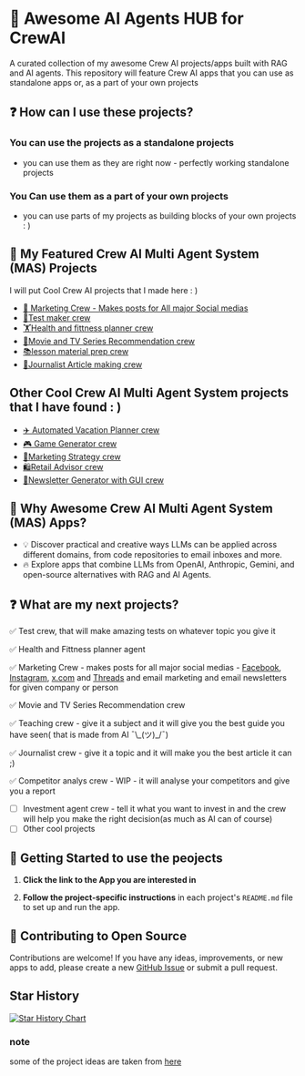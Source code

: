 # 🌟 Awesome AI Agents HUB for CrewAI
A curated collection of my awesome Crew AI projects/apps built with RAG and AI agents. This repository will feature Crew AI apps that you can use as standalone apps or, as a part of your own projects

## ❓ How can I use these projects?
 ### You can use the projects as a standalone projects 
  - you can use them as they are right now - perfectly working standalone projects
### You Can use them as a part of your own projects
  - you can use parts of my projects as building blocks of your own projects : )
  
## 📂 My Featured Crew AI Multi Agent System (MAS) Projects
I will put Cool Crew AI projects that I made here : )
- [💼 Marketing Crew - Makes posts for All major Social medias](https://github.com/OneDuckyBoy/awesome-CrewAI-projects/tree/main/marketing_posts_crew)
- [📝Test maker crew](https://github.com/OneDuckyBoy/awesome-CrewAI-projects/tree/main/test_maker_crew)
- [🏋️Health and fittness planner crew](https://github.com/OneDuckyBoy/awesome-CrewAI-projects/tree/main/health_and_fittness_planner)
- [🍿Movie and TV Series Recommendation crew](https://github.com/OneDuckyBoy/awesome-CrewAI-projects/tree/main/movie_recommendation_crew)
- [📚lesson material prep crew](https://github.com/OneDuckyBoy/awesome-CrewAI-projects/tree/main/subject_teaching_crew)
- [📰Journalist Article making crew](https://github.com/OneDuckyBoy/awesome-CrewAI-projects/tree/main/journalist_crew)

## Other Cool Crew AI Multi Agent System projects that I have found : )
- [✈️ Automated Vacation Planner crew](https://github.com/techindicium/MultiAgent-CrewAI)
- [🎮 Game Generator crew](https://github.com/crewAIInc/crewAI-examples/tree/main/game-builder-crew)
- [💼Marketing Strategy crew](https://github.com/crewAIInc/crewAI-examples/tree/main/marketing_strategy)
- [🛍️Retail Advisor crew](https://github.com/IBM/ibmdotcom-tutorials/tree/main/crew-ai-projects)
- [📰Newsletter Generator with GUI crew](https://github.com/alejandro-ao/exa-crewai)


## 🤔 Why Awesome Crew AI Multi Agent System (MAS) Apps?

- 💡 Discover practical and creative ways LLMs can be applied across different domains, from code repositories to email inboxes and more.
- 🔥 Explore apps that combine LLMs from OpenAI, Anthropic, Gemini, and open-source alternatives with RAG and AI Agents.

## ❓ What are my next projects?
✅ Test crew, that will make amazing tests on whatever topic you give it

✅ Health and Fittness planner agent

✅ Marketing Crew -  makes posts for all major social medias - [Facebook](https://www.facebook.com/), [Instagram](https://www.instagram.com/), [x.com](https://x.com/) and [Threads](https://www.threads.net/) and email marketing and email newsletters for given company or person

✅  Movie and TV Series Recommendation crew

✅ Teaching crew - give it a subject and it will give you the best guide you have seen( that is made from AI ¯\\\_(ツ)_/¯) 

✅ Journalist crew - give it a topic and it will make you the best article it can ;)

✅ Competitor analys crew  - WIP - it will analyse your competitors and give you a report
 - [ ] Investment agent crew - tell it what you want to invest in and the crew will help you make the right decision(as much as AI can of course)
 - [ ] Other cool projects
      
## 🚀 Getting Started to use the peojects

1. **Click the link to the App you are interested in** 

2. **Follow the project-specific instructions** in each project's `README.md` file to set up and run the app.

## 🤝 Contributing to Open Source

Contributions are welcome! If you have any ideas, improvements, or new apps to add, please create a new [GitHub Issue](https://github.com/OneDuckyBoy/awesome-CrewAI-projects/issues) or submit a pull request. 

## Star History

[![Star History Chart](https://api.star-history.com/svg?repos=OneDuckyBoy/Awesome-AI-Agents-HUB-for-CrewAI&type=Date)](https://www.star-history.com/#OneDuckyBoy/Awesome-AI-Agents-HUB-for-CrewAI&Date)

### note
some of the project ideas are taken from [here](https://github.com/Shubhamsaboo/awesome-llm-apps/tree/main)
